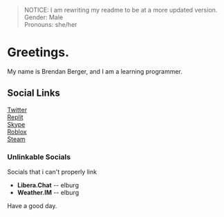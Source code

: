 > NOTICE: I am rewriting my readme to be at a more updated version.  
> Gender: Male  
> Pronouns: she/her  

# Greetings.

My name is Brendan Berger, and I am a learning programmer. 

## Social Links

[Twitter](https://twitter.com/whotookelburg)  
[Replit](https://replit.com/@elburg "i am going to move my data to a new account soon")  
[Skype](https://join.skype.com/invite/rf21W2hkvXeX)  
[Roblox](https://www.roblox.com/users/2810015396)  
[Steam](https://steamcommunity.com/profiles/76561199222557681)

### Unlinkable Socials
Socials that i can't properly link
* **Libera.Chat** -- elburg
* **Weather.IM** -- elburg

Have a good day.
